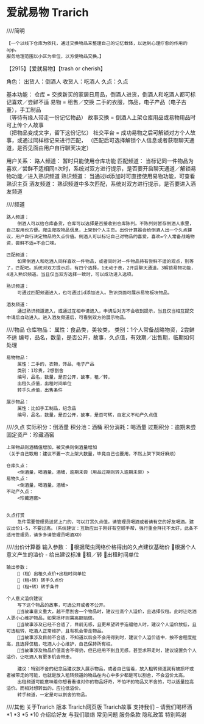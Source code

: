 # 爱就易物 Trarich

////简明

	【一个以线下仓库为依托，通过交换物品来整理自己的记忆载体，以达到心理疗愈的作用的app。
	服务地理范围以小区为单位，以方便物品交换。】

【2915】【爱就易物】【trash or cherish】

角色：
	出货人：倒酒人
	收货人：吃酒人
	久点：久点

基本功能：
	仓库 = 交换新买的家居日用品，倒酒人进货，倒酒人和吃酒人都可标记喜欢／尝鲜不适
	易物 = 租售／交换 二手的衣服，饰品，电子产品（电子古董），手工制品   
	（等待有缘人带走一份记忆物品）
	故事交换 = 倒酒人上架仓库用品或易物用品时可上传个人故事  
	（把物品变成文字，留下这份记忆）
	社交平台 = 成功易物之后可解锁对方个人故事，或通过同样标记来进行匹配，
	（匹配后可选择解锁个人信息或者获取聊天通道，是否见面由用户自行聊天决定）

用户关系：
	路人频道：
	暂时只能使用仓库功能 
	匹配频道：
	当标记同一件物品为喜欢／尝鲜不适相同n次时，系统对双方进行提示，是否要开启聊天通道／解锁易物功能／进入熟识频道
	熟识频道：
	当通过id添加时可直接使用易物功能，可查看熟识主页
	酒友频道：
	熟识频道中多次匹配，系统对双方进行提示，是否要进入酒友频道


////频道

	路人频道：
		倒酒人可以给仓库备货，仓库可以选择是否接收到仓库陈列。不陈列则暂存倒酒人家里，自己取用也方便。爬虫爬取物品信息，上架到个人主页。出价计算器会给倒酒人出一个久点建议，用户自行决定物品的久点价值。倒酒人可以标记自己对物品的喜爱，喜欢=个人常备战略物资，尝鲜不适=不合口味。

	匹配频道：
		如果倒酒人和吃酒人同样喜欢一件物品，或者同时对一件物品持有尝鲜不适的观点，别等了，匹配吧。系统对双方提示后，有四个选择，1无动于衷，2开启聊天通道，3解锁易物功能，4进入熟识频道。当且仅当双方选择一致时，可以成功进入选项。

	熟识频道：
		可通过匹配频道进入，也可通过id添加进入。熟识页面可展示易物板块物品。

	酒友频道：
		通过熟识频道进入，或通过互相申请进入，申请后对方不会收到提示，当且仅当相互提交申请后自动进入。进入酒友频道后，可看到双方的展示物品。



////物品
	仓库物品：
		属性：食品类，美妆类，
		类别：1个人常备战略物资，2尝鲜不适
		编号，品名，数量，是否公开，故事，久点值，有效期／出售期，临期如何处理

	易物物品：
		属性：二手的，衣物，饰品，电子产品
 		类别：1珍贵，2想割舍
		编号，品名，数量，是否公开，故事，租／转，
		出租久点值，出租时间单位
		转手久点值，出售条件

	展示物品：
		属性：比如手工制品，纪念品
		编号，品名，数量，是否公开，故事，是否可转，自定义不动产久点值




////久点
	实际积分：倒酒量
	积分池：酒桶
	积分消耗：喝酒量
	过期积分：逾期未尝
	固定资产：珍藏酒窖

	上架物品则酒桶值增加，被交换则倒酒量增加
	（关于自己取用：建议不要一次上架大数量，毕竟自己也要用，不然上架下架好麻烦）

	仓库久点：
		<倒酒量，喝酒量，酒桶，逾期未尝（用品过期则转入逾期未尝）>
	易物久点：
		<倒酒量，喝酒量，酒桶>
	不动产久点：
		<珍藏酒窖>


	久点打赏
		急件需要管理员送货上门的，可以打赏久点值。请管理员喝酒或者请有空的好友喝酒。建议出价1-5，不要过高。（系统建议：互助应出于刚好有空顺手帮，强行重金拜托不太好，此条不适用管理员，请多多请管理员喝酒XD）


////出价计算器
	输入参数：
		根据爬虫网络价格得出的久点建议基础价
		根据个人意义产生的溢价 - 给出建议标准
		租／转
		出租时间单位

	输出参数：
		（租）出租久点价+出租时间单位
		（租+转）转手久点价
		（租+转）转手条件
	
	个人意义溢价建议
		写下这个物品的故事，可选公开或者不公开。
		当故事意义重大，越不愿割舍一个物品时，建议拉高个人溢价，且选择仅租。此时让吃酒人更小心维护物品，如果损坏则需高额赔偿。
		当故事涉及已经不合适了，目前无感，且更希望转手造福他人时，建议个人溢价放低，且可选租转，吃酒人正常维护，且有机会带走物品。
		当故事涉及目前不合适，不知道以后会不会用得到时，建议个人溢价适中，按不舍程度拉高，且选择仅租，吃酒人小心维护，自己保持所有权。
		当故事涉及物品价值高舍不得扔，但已经用不到且无感，甚至求带走时，建议设置负个人溢价，让吃酒人有更多机会带走。

		建议：特别不舍的纪念品建议放入展示物品，或者自己留着，放入租转频道就有被损坏或者被带走的可能，也就是放入租转频道的物品在内心中多少都是可以割舍，不会溢价太高。
		出租频道可能意味着你想看看谁对你的物品好奇，不怕坏的物品又不舍的，可以适量拉高溢价。而相对想转出的，应拉低溢价。
		转手频道，一定是可以割舍的物品。


////其他
	关于Trarich
	版本
	Trarich网页版
	Trarich故事
	支持我们 – 请我们喝杯酒 *1 *3 *5 *10
	介绍给好友
	与我们联络
	常见问题
	服务条款
	隐私政策
	特别鸣谢
